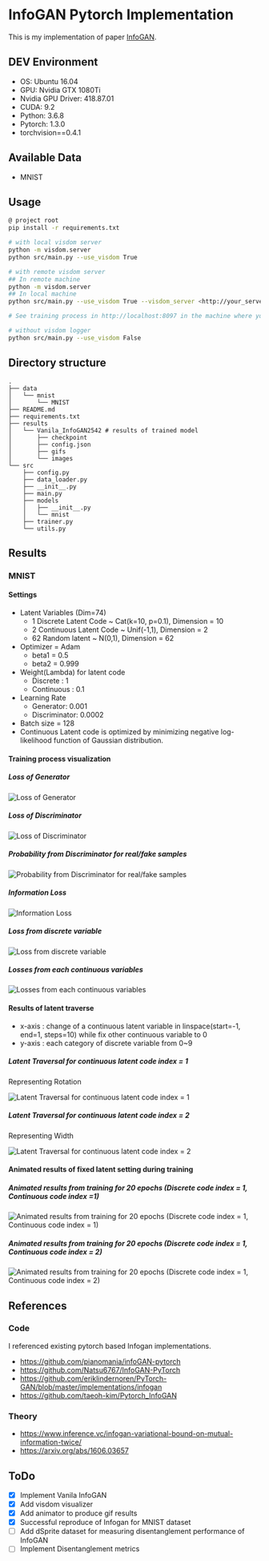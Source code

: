 # InfoGAN Pytorch Implementation
This is my implementation of paper [InfoGAN](https://arxiv.org/abs/1606.03657).

## DEV Environment
- OS: Ubuntu 16.04
- GPU: Nvidia GTX 1080Ti
- Nvidia GPU Driver: 418.87.01
- CUDA: 9.2
- Python: 3.6.8
- Pytorch: 1.3.0
- torchvision==0.4.1

## Available Data
- MNIST
  
## Usage
```bash
@ project root
pip install -r requirements.txt

# with local visdom server
python -m visdom.server
python src/main.py --use_visdom True

# with remote visdom server
## In remote machine
python -m visdom.server
## In local machine
python src/main.py --use_visdom True --visdom_server <http://your_server_ip>

# See training process in http://localhost:8097 in the machine where your visdom server is running

# without visdom logger
python src/main.py --use_visdom False

```

## Directory structure
```
.
├── data
│   └── mnist
│       └── MNIST
├── README.md
├── requirements.txt
├── results
│   └── Vanila_InfoGAN2542 # results of trained model
│       ├── checkpoint
│       ├── config.json
│       ├── gifs
│       └── images
└── src
    ├── config.py
    ├── data_loader.py
    ├── __init__.py
    ├── main.py
    ├── models
    │   ├── __init__.py
    │   └── mnist
    ├── trainer.py
    └── utils.py
```
## Results

### MNIST

#### Settings

   - Latent Variables (Dim=74)
        - 1 Discrete Latent Code ~ Cat(k=10, p=0.1), Dimension = 10
        - 2 Continuous Latent Code ~ Unif(-1,1), Dimension = 2
        - 62 Random latent ~ N(0,1), Dimension = 62
   - Optimizer = Adam
        - beta1 = 0.5
        - beta2 = 0.999
   - Weight(Lambda) for latent code
        - Discrete : 1
        - Continuous : 0.1
   - Learning Rate
        - Generator: 0.001
        - Discriminator: 0.0002
   - Batch size = 128
   - Continuous Latent code is optimized by minimizing negative log-likelihood function of Gaussian distribution.

#### Training process visualization
##### Loss of Generator
![Loss of Generator](./examples/loss_G.png)

##### Loss of Discriminator
![Loss of Discriminator](./examples/loss_D.png)

##### Probability from Discriminator for real/fake samples
![Probability from Discriminator for real/fake samples](./examples/prob_D.png)

##### Information Loss
![Information Loss](./examples/loss_Info.png)

##### Loss from discrete variable
![Loss from discrete variable](./examples/loss_discrete.png)

##### Losses from each continuous variables
![Losses from each continuous variables](./examples/loss_cont.png)

#### Results of latent traverse
- x-axis : change of a continuous latent variable in linspace(start=-1, end=1, steps=10) while fix other continuous variable to 0
- y-axis : each category of discrete variable from 0~9

##### Latent Traversal for continuous latent code index = 1
Representing Rotation

![Latent Traversal for continuous latent code index = 1](./examples/latent_traversal_c_1.png)

##### Latent Traversal for continuous latent code index = 2
Representing Width

![Latent Traversal for continuous latent code index = 2](./examples/latent_traversal_c_2.png)

#### Animated results of fixed latent setting during training

##### Animated results from training for 20 epochs (Discrete code index = 1, Continuous code index =1)
![Animated results from training for 20 epochs (Discrete code index = 1, Continuous code index = 1)](./examples/GIF-Cd_1-Cc_1.gif)

##### Animated results from training for 20 epochs (Discrete code index = 1, Continuous code index = 2)
![Animated results from training for 20 epochs (Discrete code index = 1, Continuous code index = 2)](./examples/GIF-Cd_1-Cc_2.gif)
## References

### Code
I referenced existing pytorch based Infogan implementations.
- https://github.com/pianomania/infoGAN-pytorch
- https://github.com/Natsu6767/InfoGAN-PyTorch
- https://github.com/eriklindernoren/PyTorch-GAN/blob/master/implementations/infogan
- https://github.com/taeoh-kim/Pytorch_InfoGAN

### Theory
- https://www.inference.vc/infogan-variational-bound-on-mutual-information-twice/
- https://arxiv.org/abs/1606.03657

## ToDo

- [x] Implement Vanila InfoGAN
- [x] Add visdom visualizer
- [x] Add animator to produce gif results
- [x] Successful reproduce of Infogan for MNIST dataset
- [ ] Add dSprite dataset for measuring disentanglement performance of InfoGAN
- [ ] Implement Disentanglement metrics
